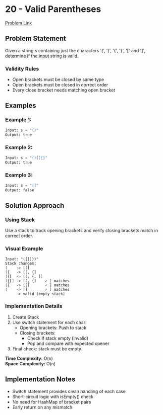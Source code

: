 # 20 - Valid Parentheses

[Problem Link](https://leetcode.com/problems/valid-parentheses/description/)

## Problem Statement

Given a string s containing just the characters '(', ')', '{', '}', '[' and ']', determine if the input string is valid.

### Validity Rules
- Open brackets must be closed by same type
- Open brackets must be closed in correct order
- Every close bracket needs matching open bracket

## Examples

### Example 1:
```python
Input: s = "()"
Output: true
```

### Example 2:
```python
Input: s = "()[]{}"
Output: true
```

### Example 3:
```python
Input: s = "(]"
Output: false
```

## Solution Approach

### Using Stack
Use a stack to track opening brackets and verify closing brackets match in correct order.

### Visual Example
```
Input: "({[]})"
Stack changes:
(    -> [(]
({   -> [(, {]
({[  -> [(, {, []
({[] -> [(, {]    ✓ ] matches
({   -> [(]       ✓ } matches
(    -> []        ✓ ) matches
     -> valid (empty stack)
```

### Implementation Details
1. Create Stack<Character>
2. Use switch statement for each char:
    - Opening brackets: Push to stack
    - Closing brackets:
        - Check if stack empty (invalid)
        - Pop and compare with expected opener
3. Final check: stack must be empty

**Time Complexity:** O(n)  
**Space Complexity:** O(n)

## Implementation Notes
- Switch statement provides clean handling of each case
- Short-circuit logic with isEmpty() check
- No need for HashMap of bracket pairs
- Early return on any mismatch